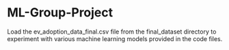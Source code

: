 # ML-Group-Project

Load the ev_adoption_data_final.csv file from the final_dataset directory to experiment with various machine learning models provided in the code files.
